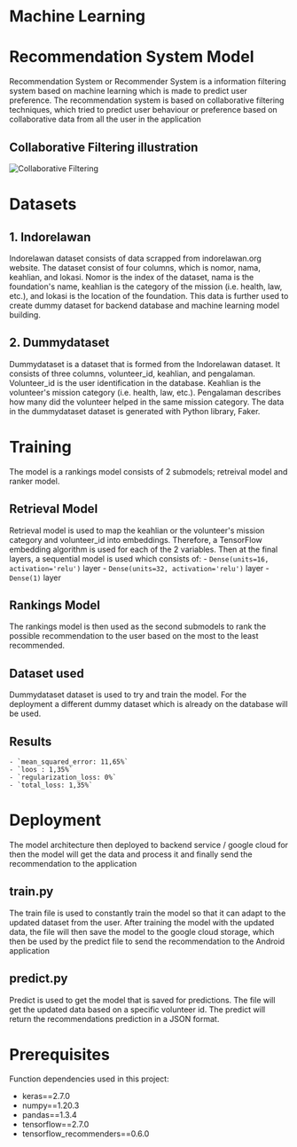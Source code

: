 # Machine Learning

# Recommendation System Model 
Recommendation System or Recommender System is a information filtering system based on machine learning which is made to predict user preference. The recommendation system is based on collaborative filtering techniques, which tried to predict user behaviour or preference based on collaborative data from all the user in the application

## Collaborative Filtering illustration
![Collaborative Filtering](https://user-images.githubusercontent.com/92794664/173233343-f585e8bd-693f-45cd-b71c-7021dc98b77d.png)

# Datasets 

## 1. Indorelawan
Indorelawan dataset consists of data scrapped from indorelawan.org website. The dataset consist of four columns, which is nomor, nama, keahlian, and lokasi. Nomor is the index of the dataset, nama is the foundation's name, keahlian is the category of the mission (i.e. health, law, etc.), and lokasi is the location of the foundation. This data is further used to create dummy dataset for backend database and machine learning model building.

## 2. Dummydataset
Dummydataset is a dataset that is formed from the Indorelawan dataset. It consists of three columns, volunteer_id, keahlian, and pengalaman. Volunteer_id is the user identification in the database. Keahlian is the volunteer's mission category (i.e. health, law, etc.). Pengalaman describes how many did the volunteer helped in the same mission category. The data in the dummydataset dataset is generated with Python library, Faker.

# Training
The model is a rankings model consists of 2 submodels; retreival model and ranker model. 

## Retrieval Model
Retrieval model is used to map the keahlian or the volunteer's mission category and volunteer_id into embeddings. Therefore, a TensorFlow embedding algorithm is used for each of the 2 variables. Then at the final layers, a sequential model is used which consists of:
    - `Dense(units=16, activation='relu')` layer
    - `Dense(units=32, activation='relu')` layer
    - `Dense(1)` layer

## Rankings Model
The rankings model is then used as the second submodels to rank the possible recommendation to the user based on the most to the least recommended.

## Dataset used
Dummydataset dataset is used to try and train the model. For the deployment a different dummy dataset which is already on the database will be used.

## Results
    - `mean_squared_error: 11,65%`
    - `loos : 1,35%`
    - `regularization_loss: 0%`
    - `total_loss: 1,35%`

# Deployment
The model architecture then deployed to backend service / google cloud for then the model will get the data and process it and finally send the recommendation to the application

## train.py
The train file is used to constantly train the model so that it can adapt to the updated dataset from the user. After training the model with the updated data, the file will then save the model to the google cloud storage, which then be used by the predict file to send the recommendation to the Android application

## predict.py
Predict is used to get the model that is saved for predictions. The file will get the updated data based on a specific volunteer id. The predict will return the recommendations prediction in a JSON format.

# Prerequisites
Function dependencies used in this project:
- keras==2.7.0
- numpy==1.20.3
- pandas==1.3.4
- tensorflow==2.7.0
- tensorflow_recommenders==0.6.0

